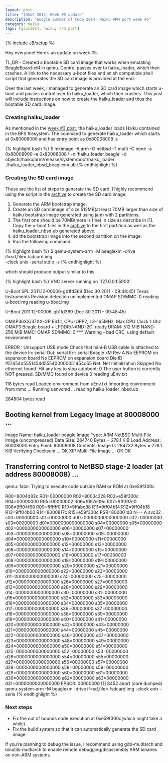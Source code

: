 ```yaml
---
layout: post
title: "[GSoC 2014] Week #5 update"
description: "Google Summer of Code 2014: Haiku ARM port week #5"
category: haiku
tags: [gsoc2014, haiku, arm port]
---
```

{% include JB/setup %}

Hey everyone!
Here’s an update on week #5.

TL;DR - Created a bootable SD card image that works when emulating BeagleBoard-xM in qemu. Control passes over to
haiku_loader, which then crashes. A link to the necessary u-boot files and an sh compatible shell script that
generates the SD card image is provided at the end.

<!--more-->

Over the last week, I managed to generate an SD card image which starts u-boot and passes control over to haiku_loader,
which then crashes. This post will include instructions on how to create the haiku_loader and thus the bootable SD
card image.

### Creating haiku_loader
As mentioned in the [week #3 post](/haiku/2014/05/12/gsoc-2014-weekly-update-for-week-3), the haiku_loader loads Haiku
contained in the BFS filesystem. The command to generate haiku_loader which starts at 0x80008000 and has entry point
as 0x80008008 is

{% highlight bash %}
$ mkimage -A arm -O netbsd -T multi -C none -a 0x80008000 -e 0x80008008 \ 
  -n 'haiku_loader beagle' -d objects/haiku/arm/release/system/boot/haiku_loader \
  ./haiku_loader_nbsd_beaglexm.ub
{% endhighlight %}

### Creating the SD card image
These are the list of steps to generate the SD card. I highly recommend using the script in the 
[archive](https://drive.google.com/file/d/0B3_ne2_7uinUbF9rMHFJczlYMEU/edit?usp=sha) to create the SD card image.

1. Generate the ARM bootstrap image.
2. Create an SD card image of size 512MB(at least 70MB larger than size of haiku bootstrap image generated using jam)
   with 2 partitions.
3. The first one should be 70MB(more is fine) in size as describe in [1]. Copy the u-boot files in the
   [archive](https://drive.google.com/file/d/0B3_ne2_7uinUbF9rMHFJczlYMEU/edit?usp=sharing) to the first partition as
   well as the haiku_loader_nbsd.ub generated above.
4. dd the bootstrap image into the second partition on the image.
5. Run the following command

{% highlight bash %}
$ qemu-system-arm -M beaglexm -drive if=sd,file=./sdcard.img \
  -clock unix -serial stdio -s
{% endhighlight %}

which should produce output similar to this.

{% highlight bash %}
VNC server running on `127.0.0.1:5900'

U-Boot SPL 2011.12-00006-gb1fd369 (Dec 30 2011 - 09:48:45)
Texas Instruments Revision detection unimplemented
OMAP SD/MMC: 0
reading u-boot.img
reading u-boot.img


U-Boot 2011.12-00006-gb1fd369 (Dec 30 2011 - 09:48:45)

OMAP36XX/37XX-GP ES1.1, CPU-OPP2, L3-165MHz, Max CPU Clock 1 Ghz
OMAP3 Beagle board + LPDDR/NAND
I2C:   ready
DRAM:  512 MiB
NAND:  256 MiB
MMC:   OMAP SD/MMC: 0
*** Warning - bad CRC, using default environment

ERROR : Unsupport USB mode
Check that mini-B USB cable is attached to the device
In:    serial
Out:   serial
Err:   serial
Beagle xM Rev A
No EEPROM on expansion board
No EEPROM on expansion board
Die ID #51454d5551454d555400000051454d55
Net:   Net Initialization Skipped
No ethernet found.
Hit any key to stop autoboot:  0
The user button is currently NOT pressed.
SD/MMC found on device 0
reading uEnv.txt

118 bytes read
Loaded environment from uEnv.txt
Importing environment from mmc ...
Running uenvcmd ...
reading haiku_loader_nbsd.ub

284804 bytes read
## Booting kernel from Legacy Image at 80008000 ...
   Image Name:   haiku_loader beagle
   Image Type:   ARM NetBSD Multi-File Image (uncompressed)
   Data Size:    284740 Bytes = 278.1 KiB
   Load Address: 80008000
   Entry Point:  80008008
   Contents:
      Image 0: 284732 Bytes = 278.1 KiB
   Verifying Checksum ... OK
   XIP Multi-File Image ... OK
OK
## Transferring control to NetBSD stage-2 loader (at address 80008008) ...
qemu: fatal: Trying to execute code outside RAM or ROM at 0xe59f300c

R00=8004d83c R01=00000000 R02=8003c328 R03=e59f300c
R04=00000000 R05=00000002 R06=f097e09d R07=9ff097e0
R08=9ff04f68 R09=fffffff0 R10=9ffabc88 R11=9ff04b14
R12=9ff04b18 R13=9ff04b00 R14=8000817c R15=e59f300c
PSR=800001d3 N--- A svc32
s00=00000000 s01=00000000 d00=0000000000000000
s02=00000000 s03=00000000 d01=0000000000000000
s04=00000000 s05=00000000 d02=0000000000000000
s06=00000000 s07=00000000 d03=0000000000000000
s08=00000000 s09=00000000 d04=0000000000000000
s10=00000000 s11=00000000 d05=0000000000000000
s12=00000000 s13=00000000 d06=0000000000000000
s14=00000000 s15=00000000 d07=0000000000000000
s16=00000000 s17=00000000 d08=0000000000000000
s18=00000000 s19=00000000 d09=0000000000000000
s20=00000000 s21=00000000 d10=0000000000000000
s22=00000000 s23=00000000 d11=0000000000000000
s24=00000000 s25=00000000 d12=0000000000000000
s26=00000000 s27=00000000 d13=0000000000000000
s28=00000000 s29=00000000 d14=0000000000000000
s30=00000000 s31=00000000 d15=0000000000000000
s32=00000000 s33=00000000 d16=0000000000000000
s34=00000000 s35=00000000 d17=0000000000000000
s36=00000000 s37=00000000 d18=0000000000000000
s38=00000000 s39=00000000 d19=0000000000000000
s40=00000000 s41=00000000 d20=0000000000000000
s42=00000000 s43=00000000 d21=0000000000000000
s44=00000000 s45=00000000 d22=0000000000000000
s46=00000000 s47=00000000 d23=0000000000000000
s48=00000000 s49=00000000 d24=0000000000000000
s50=00000000 s51=00000000 d25=0000000000000000
s52=00000000 s53=00000000 d26=0000000000000000
s54=00000000 s55=00000000 d27=0000000000000000
s56=00000000 s57=00000000 d28=0000000000000000
s58=00000000 s59=00000000 d29=0000000000000000
s60=00000000 s61=00000000 d30=0000000000000000
s62=00000000 s63=00000000 d31=0000000000000000
FPSCR: 00000000
[1]    8452 abort (core dumped)  qemu-system-arm -M beaglexm -drive if=sd,file=./sdcard.img -clock unix -seria
{% endhighlight %}

### Next steps
- Fix the out of bounds code execution at 0xe59f300c(which might take a while).
- Fix the build system so that it can automatically generate the SD card image.

If you’re planning to debug the issue, I recommend using gdb-multiarch and binutils-multiarch to enable remote
debugging/disassembly ARM binaries on non-ARM systems.
